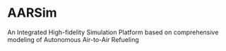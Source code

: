 # AARSim
An Integrated High-fidelity Simulation Platform based on comprehensive modeling of Autonomous Air-to-Air Refueling
